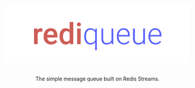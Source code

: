 <div align="center">
    <img src="./assets/rediQueueLogo.png" alt="RediQueue" />
    <br/>
    <br/>
    <p>
        The simple message queue built on Redis Streams.
    </p>    
</div>